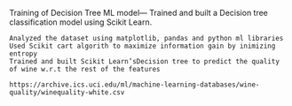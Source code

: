 Training of Decision Tree ML model— Trained and built a Decision tree classification model using Scikit Learn.

	Analyzed the dataset using matplotlib, pandas and python ml libraries
	Used Scikit cart algorith to maximize information gain by inimizing entropy
	Trained and built Scikit Learn’sDecision tree to predict the quality of wine w.r.t the rest of the features

	https://archive.ics.uci.edu/ml/machine-learning-databases/wine-quality/winequality-white.csv
